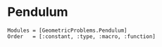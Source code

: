 
# Pendulum

```@autodocs
Modules = [GeometricProblems.Pendulum]
Order   = [:constant, :type, :macro, :function]
```

